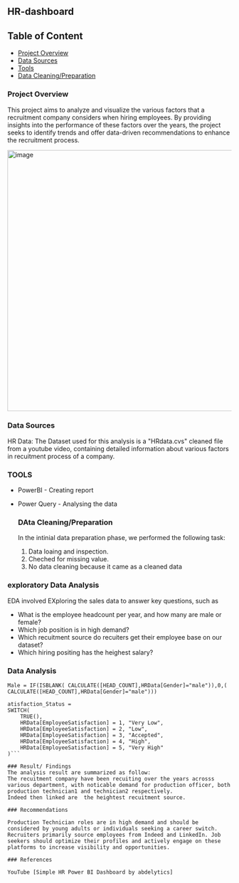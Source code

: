 ## HR-dashboard

## Table of Content
- [Project Overview](#Project-Overview)
- [Data Sources](#Data-sourses)
- [Tools](#Tools)
- [Data Cleaning/Preparation](#Data-cleaning&preparation)


### Project Overview
This project aims to analyze and visualize the various factors that a recruitment company considers when hiring employees. By providing insights into the performance of these factors over the years, the project seeks to identify trends and offer data-driven recommendations to enhance the recruitment process.

<img width="587" alt="image" src="https://github.com/user-attachments/assets/99ba05e0-940c-4c2a-b782-eb0e0d3a4ae8" />

### Data Sources
HR Data: The Dataset used for this analysis is a "HRdata.cvs" cleaned file  from a youtube video, containing detailed information about various factors in recuitment process of a company.

### TOOLS

- PowerBI - Creating report
- Power Query - Analysing the data

  ### DAta Cleaning/Preparation
  In the intinial data preparation phase, we performed the following task:
  1. Data loaing and inspection.
  2. Cheched for missing value.
  3. No data cleaning because it came as a cleaned data

### exploratory Data Analysis

EDA involved EXploring the sales data to answer key questions, such as

- What is the employee headcount per year, and how many are male or female?
- Which job position is in high demand?
- Which recuitment source do recuiters get their employee base on our dataset?
- Which hiring positing has the heighest salary?

### Data Analysis

``` measures
Male = IF(ISBLANK( CALCULATE([HEAD_COUNT],HRData[Gender]="male")),0,( CALCULATE([HEAD_COUNT],HRData[Gender]="male")))
```

```Switch DAX function
atisfaction_Status = 
SWITCH(
    TRUE(),
    HRData[EmployeeSatisfaction] = 1, "Very Low",
    HRData[EmployeeSatisfaction] = 2, "Low",
    HRData[EmployeeSatisfaction] = 3, "Accepted",
    HRData[EmployeeSatisfaction] = 4, "High",
    HRData[EmployeeSatisfaction] = 5, "Very High"
)```

### Result/ Findings
The analysis result are summarized as follow:
The recuitment company have been recuiting over the years acrosss various department, with noticable demand for production officer, both  production technician1 and technician2 respectively.
Indeed then linked are  the heightest recuitment source.

### Recommendations

Production Technician roles are in high demand and should be considered by young adults or individuals seeking a career switch.
Recruiters primarily source employees from Indeed and LinkedIn. Job seekers should optimize their profiles and actively engage on these platforms to increase visibility and opportunities.

### References

YouTube [Simple HR Power BI Dashboard by abdelytics]


